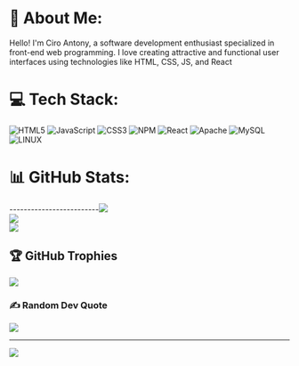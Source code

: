 # 💫 About Me:
Hello! I'm Ciro Antony, a software development enthusiast specialized in front-end web programming. I love creating attractive and functional user interfaces using technologies like HTML, CSS, JS, and React


# 💻 Tech Stack:
![HTML5](https://img.shields.io/badge/html5-%23E34F26.svg?style=for-the-badge&logo=html5&logoColor=white) ![JavaScript](https://img.shields.io/badge/javascript-%23323330.svg?style=for-the-badge&logo=javascript&logoColor=%23F7DF1E) ![CSS3](https://img.shields.io/badge/css3-%231572B6.svg?style=for-the-badge&logo=css3&logoColor=white) ![NPM](https://img.shields.io/badge/NPM-%23000000.svg?style=for-the-badge&logo=npm&logoColor=white) ![React](https://img.shields.io/badge/react-%2320232a.svg?style=for-the-badge&logo=react&logoColor=%2361DAFB) ![Apache](https://img.shields.io/badge/apache-%23D42029.svg?style=for-the-badge&logo=apache&logoColor=white) ![MySQL](https://img.shields.io/badge/mysql-%2300f.svg?style=for-the-badge&logo=mysql&logoColor=white) ![LINUX](https://img.shields.io/badge/Linux-FCC624?style=for-the-badge&logo=linux&logoColor=black)
# 📊 GitHub Stats:
-------------------------![](https://github-readme-stats.vercel.app/api?username=CiroAntony&theme=react&hide_border=false&include_all_commits=true&count_private=true)<br/>
![](https://github-readme-streak-stats.herokuapp.com/?user=CiroAntony&theme=react&hide_border=false)<br/>
![](https://github-readme-stats.vercel.app/api/top-langs/?username=CiroAntony&theme=react&hide_border=false&include_all_commits=true&count_private=true&layout=compact)

## 🏆 GitHub Trophies
![](https://github-profile-trophy.vercel.app/?username=CiroAntony&theme=radical&no-frame=true&no-bg=false&margin-w=4)

### ✍️ Random Dev Quote
![](https://quotes-github-readme.vercel.app/api?type=vetical&theme=radical)

---
[![](https://visitcount.itsvg.in/api?id=CiroAntony&icon=8&color=1)](https://visitcount.itsvg.in)

<!-- Proudly created with GPRM ( https://gprm.itsvg.in ) -->
